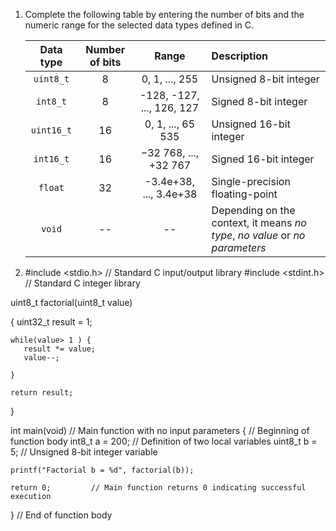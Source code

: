 1. Complete the following table by entering the number of bits and the numeric range for the selected data types defined in C.

   | **Data type** | **Number of bits** | **Range** | **Description** |
   | :-: | :-: | :-: | :-- |
   | `uint8_t`  | 8 | 0, 1, ..., 255 | Unsigned 8-bit integer |
   | `int8_t`   | 8 | -128, -127, ..., 126, 127 | Signed 8-bit integer |
   | `uint16_t` | 16 | 0, 1, ..., 65 535 |  Unsigned 16-bit integer |
   | `int16_t`  | 16 | −32 768, ..., +32 767 | Signed 16-bit integer |
   | `float`    | 32 | -3.4e+38, ..., 3.4e+38 | Single-precision floating-point |
   | `void`     | -- | -- | Depending on the context, it means *no type*, *no value* or *no parameters* |

<a name="part1"></a>



2. #include <stdio.h>    // Standard C input/output library
#include <stdint.h>   // Standard C integer library

uint8_t factorial(uint8_t value)

{
    uint32_t result = 1;
 
    
    while(value> 1 ) {
       result *= value;
       value--;
        
    }
    
    return result;
}

int main(void)        // Main function with no input parameters
{                     // Beginning of function body
    int8_t  a = 200;  // Definition of two local variables
    uint8_t b = 5;  // Unsigned 8-bit integer variable

    printf("Factorial b = %d", factorial(b));
    
    return 0;         // Main function returns 0 indicating successful execution
}                     // End of function body
